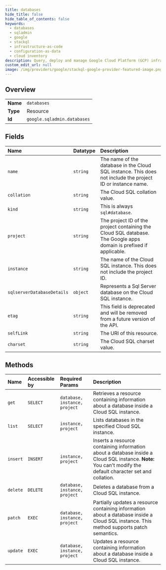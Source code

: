 ```yaml
---
title: databases
hide_title: false
hide_table_of_contents: false
keywords:
  - databases
  - sqladmin
  - google    
  - stackql
  - infrastructure-as-code
  - configuration-as-data
  - cloud inventory
description: Query, deploy and manage Google Cloud Platform (GCP) infrastructure and resources using SQL
custom_edit_url: null
image: /img/providers/google/stackql-google-provider-featured-image.png
---
```

  
    

## Overview
<table><tbody>
<tr><td><b>Name</b></td><td><code>databases</code></td></tr>
<tr><td><b>Type</b></td><td>Resource</td></tr>
<tr><td><b>Id</b></td><td><code>google.sqladmin.databases</code></td></tr>
</tbody></table>

## Fields
| Name | Datatype | Description |
|:-----|:---------|:------------|
| `name` | `string` | The name of the database in the Cloud SQL instance. This does not include the project ID or instance name. |
| `collation` | `string` | The Cloud SQL collation value. |
| `kind` | `string` | This is always `sql#database`. |
| `project` | `string` | The project ID of the project containing the Cloud SQL database. The Google apps domain is prefixed if applicable. |
| `instance` | `string` | The name of the Cloud SQL instance. This does not include the project ID. |
| `sqlserverDatabaseDetails` | `object` | Represents a Sql Server database on the Cloud SQL instance. |
| `etag` | `string` | This field is deprecated and will be removed from a future version of the API. |
| `selfLink` | `string` | The URI of this resource. |
| `charset` | `string` | The Cloud SQL charset value. |
## Methods
| Name | Accessible by | Required Params | Description |
|:-----|:--------------|:----------------|:------------|
| `get` | `SELECT` | `database, instance, project` | Retrieves a resource containing information about a database inside a Cloud SQL instance. |
| `list` | `SELECT` | `instance, project` | Lists databases in the specified Cloud SQL instance. |
| `insert` | `INSERT` | `instance, project` | Inserts a resource containing information about a database inside a Cloud SQL instance. **Note:** You can't modify the default character set and collation. |
| `delete` | `DELETE` | `database, instance, project` | Deletes a database from a Cloud SQL instance. |
| `patch` | `EXEC` | `database, instance, project` | Partially updates a resource containing information about a database inside a Cloud SQL instance. This method supports patch semantics. |
| `update` | `EXEC` | `database, instance, project` | Updates a resource containing information about a database inside a Cloud SQL instance. |
